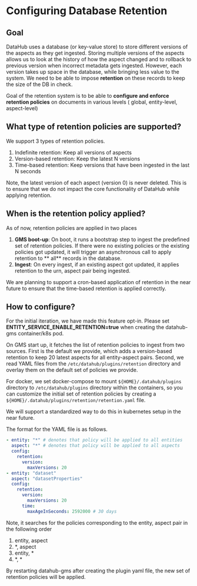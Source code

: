 # Configuring Database Retention

## Goal

DataHub uses a database (or key-value store) to store different versions of the aspects as they get ingested. Storing
multiple versions of the aspects allows us to look at the history of how the aspect changed and to rollback to previous
version when incorrect metadata gets ingested. However, each version takes up space in the database, while bringing less
value to the system. We need to be able to impose **retention** on these records to keep the size of the DB in check.

Goal of the retention system is to be able to **configure and enforce retention policies** on documents in various
levels (
global, entity-level, aspect-level)

## What type of retention policies are supported?

We support 3 types of retention policies.

1. Indefinite retention: Keep all versions of aspects
2. Version-based retention: Keep the latest N versions
3. Time-based retention: Keep versions that have been ingested in the last N seconds

Note, the latest version of each aspect (version 0) is never deleted. This is to ensure that we do not impact the core
functionality of DataHub while applying retention.

## When is the retention policy applied?

As of now, retention policies are applied in two places

1. **GMS boot-up**: On boot, it runs a bootstrap step to ingest the predefined set of retention policies. If there were
   no existing policies or the existing policies got updated, it will trigger an asynchronous call to apply retention
   to **
   all** records in the database.
2. **Ingest**: On every ingest, if an existing aspect got updated, it applies retention to the urn, aspect pair being
   ingested.

We are planning to support a cron-based application of retention in the near future to ensure that the time-based
retention is applied correctly.

## How to configure?

For the initial iteration, we have made this feature opt-in. Please set **ENTITY_SERVICE_ENABLE_RETENTION=true** when
creating the datahub-gms container/k8s pod.

On GMS start up, it fetches the list of retention policies to ingest from two sources. First is the default we provide,
which adds a version-based retention to keep 20 latest aspects for all entity-aspect pairs. Second, we read YAML files
from the `/etc/datahub/plugins/retention` directory and overlay them on the default set of policies we provide.

For docker, we set docker-compose to mount `${HOME}/.datahub/plugins` directory to `/etc/datahub/plugins` directory
within the containers, so you can customize the initial set of retention policies by creating
a `${HOME}/.datahub/plugins/retention/retention.yaml` file.

We will support a standardized way to do this in kubernetes setup in the near future. 

The format for the YAML file is as follows. 

```yaml
- entity: "*" # denotes that policy will be applied to all entities
  aspect: "*" # denotes that policy will be applied to all aspects
  config:
    retention:
      version:
        maxVersions: 20
- entity: "dataset"
  aspect: "datasetProperties"
  config:
    retention:
      version:
        maxVersions: 20
      time:
        maxAgeInSeconds: 2592000 # 30 days
```

Note, it searches for the policies corresponding to the entity, aspect pair in the following order
1. entity, aspect
2. *, aspect
3. entity, *
4. *, *

By restarting datahub-gms after creating the plugin yaml file, the new set of retention policies will be applied. 
